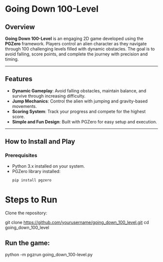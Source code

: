 # Going Down 100-Level

## Overview

**Going Down 100-Level** is an engaging 2D game developed using the **PGZero** framework. Players control an alien character as they navigate through 100 challenging levels filled with dynamic obstacles. The goal is to avoid falling, score points, and complete the journey with precision and timing.

---

## Features

- **Dynamic Gameplay**: Avoid falling obstacles, maintain balance, and survive through increasing difficulty.
- **Jump Mechanics**: Control the alien with jumping and gravity-based movements.
- **Scoring System**: Track your progress and compete for the highest score.
- **Simple and Fun Design**: Built with PGZero for easy setup and execution.

---

## How to Install and Play

### Prerequisites

- Python 3.x installed on your system.
- PGZero library installed:
  ```bash
  pip install pgzero


# Steps to Run
Clone the repository:

git clone https://github.com/yourusername/going_down_100_level.git
cd going_down_100_level

## Run the game:

python -m pgzrun going_down_100-level.py
